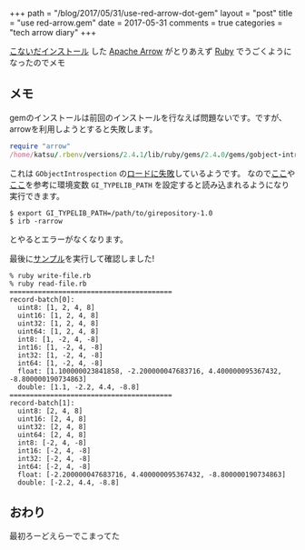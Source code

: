 +++
path = "/blog/2017/05/31/use-red-arrow-dot-gem"
layout = "post"
title = "use red-arrow.gem"
date = 2017-05-31
comments = true
categories = "tech arrow diary"
+++

[こないだインストール](https://blog.katsyoshi.org/blog/2017/05/29/installing-apache-arrow/) した [Apache Arrow](https://arrow.apache.org/) がとりあえず [Ruby](https://github.com/red-data-tools/red-arrow) でうごくようになったのでメモ

## メモ
gemのインストールは前回のインストールを行なえば問題ないです。ですが、arrowを利用しようとすると失敗します。

```ruby
require "arrow"
/home/katsu/.rbenv/versions/2.4.1/lib/ruby/gems/2.4.0/gems/gobject-introspection-3.1.4/lib/gobject-introspection/loader.rb:37:in `require':GObjectIntrospection::RepositoryError::TypelibNotFound: Typelib file for namespace 'Arrow' (any version) not found
```

これは `GObjectIntrospection` の[ロードに失敗](https://github.com/red-data-tools/red-arrow/blob/master/lib/arrow.rb#L25)しているようです。
なので[ここ](http://www.clear-code.com/blog/2013/12/16.html)や[ここ](http://qiita.com/groonga/items/71b145b37d77bd160bf2)を参考に環境変数 `GI_TYPELIB_PATH` を設定すると読み込まれるようになり実行できます。

```console
$ export GI_TYPELIB_PATH=/path/to/girepository-1.0
$ irb -rarrow
```

とやるとエラーがなくなります。

最後に[サンプル](https://github.com/red-data-tools/red-arrow/tree/master/example)を実行して確認しました!

```console
% ruby write-file.rb
% ruby read-file.rb
========================================
record-batch[0]:
  uint8: [1, 2, 4, 8]
  uint16: [1, 2, 4, 8]
  uint32: [1, 2, 4, 8]
  uint64: [1, 2, 4, 8]
  int8: [1, -2, 4, -8]
  int16: [1, -2, 4, -8]
  int32: [1, -2, 4, -8]
  int64: [1, -2, 4, -8]
  float: [1.100000023841858, -2.200000047683716, 4.400000095367432, -8.800000190734863]
  double: [1.1, -2.2, 4.4, -8.8]
========================================
record-batch[1]:
  uint8: [2, 4, 8]
  uint16: [2, 4, 8]
  uint32: [2, 4, 8]
  uint64: [2, 4, 8]
  int8: [-2, 4, -8]
  int16: [-2, 4, -8]
  int32: [-2, 4, -8]
  int64: [-2, 4, -8]
  float: [-2.200000047683716, 4.400000095367432, -8.800000190734863]
  double: [-2.2, 4.4, -8.8]
```

## おわり

最初ろーどえらーでこまってた
